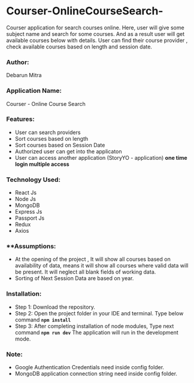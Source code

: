 # Courser-OnlineCourseSearch-
Courser application for search courses online. Here, user will give some subject name and search for some courses. And as a result user will get available courses below with details. User can find their course provider , check available courses based on length and session date.
### Author:
Debarun Mitra
### Application Name:
Courser - Online Course Search 
### Features:
- User can search providers
- Sort courses based on length
- Sort courses based on Session Date
- Authorized user can get into the applicaton
- User can access another application (StoryYO - application) **one time login multiple access** 
### Technology Used:
- React Js
- Node Js
- MongoDB
- Express Js
- Passport Js
- Redux
- Axios

### **Assumptions:
- At the opening of the project , It will show all courses based on availability of data, means it will show all courses where valid data will be present. It will neglect all blank fields of working data.  
- Sorting of Next Session Data are based on year.

### Installation:
- Step 1: Download the repository.
- Step 2: Open the project folder in your IDE and terminal. Type below command
**`npm install`**
- Step 3: After completing installation of node modules, Type next command
**`npm run dev`**
The application will run in the development mode.
### Note:
- Google Authentication Credentials need inside config folder.
- MongoDB application connection string need inside config folder.
